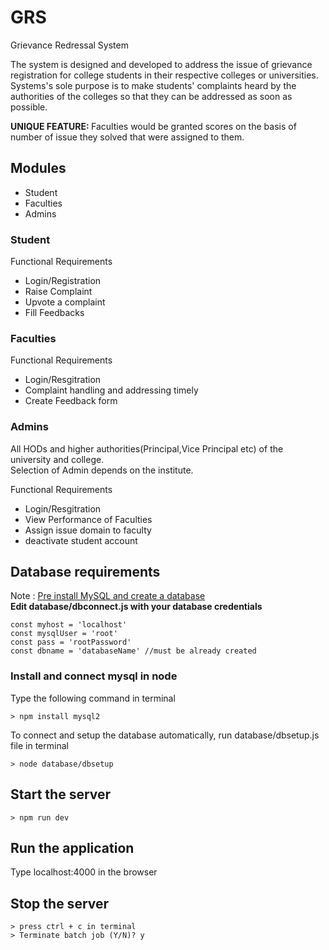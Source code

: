 # GRS
Grievance Redressal System

The system is designed and developed to address the issue of grievance registration for college students in their respective colleges or universities.<br>
Systems's sole purpose is to make students' complaints heard by the authorities of the colleges so that they can be addressed as soon as possible.<br>

<b> UNIQUE FEATURE: </b> Faculties would be granted scores on the basis of number of issue they solved that were assigned to them.

## Modules
- Student
- Faculties
- Admins 

### Student
Functional Requirements 
- Login/Registration
- Raise Complaint
- Upvote a complaint
- Fill Feedbacks

### Faculties
Functional Requirements
- Login/Resgitration
- Complaint handling and addressing timely
- Create Feedback form

### Admins
All HODs and higher authorities(Principal,Vice Principal etc) of the university and college.<br>
Selection of Admin depends on the institute. 
<br>

Functional Requirements
- Login/Resgitration
- View Performance of Faculties
- Assign issue domain to faculty
- deactivate student account


## Database requirements
Note : <u>Pre install MySQL and create a database</u> <br>
<b> Edit database/dbconnect.js with your database credentials </b>

```node
const myhost = 'localhost'
const mysqlUser = 'root'
const pass = 'rootPassword'
const dbname = 'databaseName' //must be already created

```

### Install and connect mysql in node
  Type the following command in terminal
  ```
  > npm install mysql2
  ```
  To connect and setup the database automatically, run database/dbsetup.js file in terminal <br>
  ```
  > node database/dbsetup
  ```
  
  
## Start the server
  ```
  > npm run dev
  ```
## Run the application
  Type localhost:4000 in the browser
  
## Stop the server
  ```
  > press ctrl + c in terminal
  > Terminate batch job (Y/N)? y
  ```
